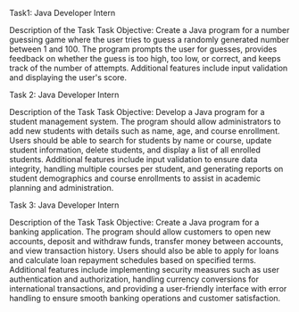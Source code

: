 Task1: Java Developer Intern

Description of the Task Task Objective: Create a Java program for a number guessing game where the user tries to guess a randomly generated number between 1 and 100. The program prompts the user for guesses, provides feedback on whether the guess is too high, too low, or correct, and keeps track of the number of attempts. Additional features include input validation and displaying the user's score.

Task 2: Java Developer Intern

Description of the Task Task Objective: Develop a Java program for a student management system. The program should allow administrators to add new students with details such as name, age, and course enrollment. Users should be able to search for students by name or course, update student information, delete students, and display a list of all enrolled students. Additional features include input validation to ensure data integrity, handling multiple courses per student, and generating reports on student demographics and course enrollments to assist in academic planning and administration.

Task 3: Java Developer Intern

Description of the Task Task Objective: Create a Java program for a banking application. The program should allow customers to open new accounts, deposit and withdraw funds, transfer money between accounts, and view transaction history. Users should also be able to apply for loans and calculate loan repayment schedules based on specified terms. Additional features include implementing security measures such as user authentication and authorization, handling currency conversions for international transactions, and providing a user-friendly interface with error handling to ensure smooth banking operations and customer satisfaction.






